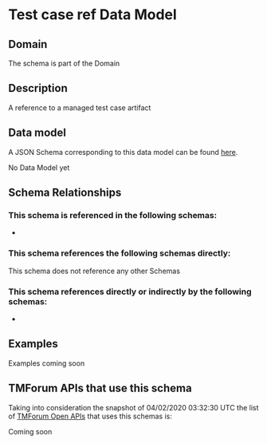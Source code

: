 # Test case ref Data Model

## Domain

The  schema is part of the  Domain

## Description

A reference to a managed test case artifact

## Data model

A JSON Schema corresponding to this data model can be found
[here](https://github.com/tmforum-rand/schemas/blob/candidates/Common/TestCaseRef.schema.json).

No Data Model yet

## Schema Relationships

### This schema is referenced in the following schemas:

-

### This schema references the following schemas directly:

This schema does not reference any other Schemas

### This schema references directly or indirectly by the following schemas:

-



## Examples

Examples coming soon

## TMForum APIs that use this schema

Taking into consideration the snapshot of 04/02/2020 03:32:30 UTC the list of [TMForum Open APIs](https://www.tmforum.org/open-apis/) that uses this schemas is:

Coming soon